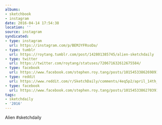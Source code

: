 ```yaml
---
albums:
- sketchbook
- instagram
date: 2016-04-14 17:54:38
location: ''
source: instagram
syndicated:
- type: instagram
  url: https://instagram.com/p/BEMJYFRsoDa/
- type: tumblr
  url: https://roytang.tumblr.com/post/142801385745/alien-sketchdaily
- type: twitter
  url: https://twitter.com/roytang/statuses/720671632612675584/
- type: facebook
  url: https://www.facebook.com/stephen.roy.tang/posts/10154533862698912:0
- type: reddit
  url: https://www.reddit.com/r/SketchDaily/comments/4eq5p2/april_14th_highly_stylized_almost_adorable/d22v6zl/
- type: facebook
  url: https://www.facebook.com/stephen.roy.tang/posts/10154533862703912
tags:
- sketchdaily
- '2016'
---
```


Alien #sketchdaily